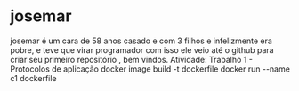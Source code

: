 # josemar
josemar é um  cara de 58 anos casado e com 3 filhos e infelizmente era pobre, e teve que virar programador com isso ele veio até o github para criar seu primeiro repositório , bem vindos.
Atividade: Trabalho 1 - Protocolos de aplicação
docker image build -t dockerfile 
docker run --name c1 dockerfile
